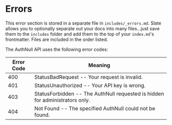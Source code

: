 # Errors

<aside class="notice">
This error section is stored in a separate file in <code>includes/_errors.md</code>. Slate allows you to optionally separate out your docs into many files...just save them to the <code>includes</code> folder and add them to the top of your <code>index.md</code>'s frontmatter. Files are included in the order listed.
</aside>

The AuthNull API uses the following error codes:


Error Code | Meaning
---------- | -------
400 | StatusBadRequest -- Your request is invalid.
401 | StatusUnauthorized -- Your API key is wrong.
403 | StatusForbidden -- The AuthNull requested is hidden for administrators only.
404 | Not Found -- The specified AuthNull could not be found.
